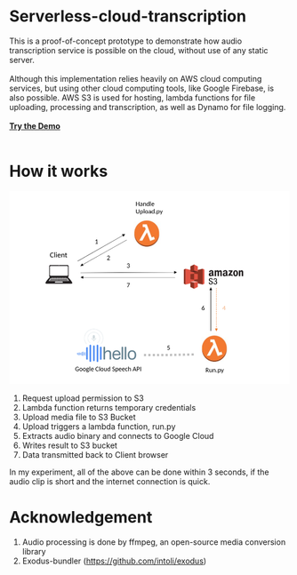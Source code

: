 # Serverless-cloud-transcription

This is a proof-of-concept prototype to demonstrate how audio transcription service is possible on the cloud, without use of any static server.<br/><br/>
Although this implementation relies heavily on AWS cloud computing services, but using other cloud computing tools, like Google Firebase, is also possible. AWS S3 is used for hosting, lambda functions for file uploading, processing and transcription, as well as Dynamo for file logging.
<br/><br/>
[**Try the Demo**](http://test-serverless-victor.s3-website-us-east-1.amazonaws.com/demo/)<br/><br/>

# How it works

![Image1](screenshot/1.png)

1. Request upload permission to S3
2. Lambda function returns temporary credentials
3. Upload media file to S3 Bucket
4. Upload triggers a lambda function, run.py
5. Extracts audio binary and connects to Google Cloud
6. Writes result to S3 bucket
7. Data transmitted back to Client browser

In my experiment, all of the above can be done within 3 seconds, if the audio clip is short and the internet connection is quick.

# Acknowledgement
1. Audio processing is done by ffmpeg, an open-source media conversion library
2. Exodus-bundler (https://github.com/intoli/exodus)
